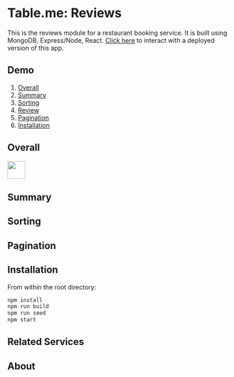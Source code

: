# Table.me: Reviews

This is the reviews module for a restaurant booking service. It is built using MongoDB, Express/Node, React.
[Click here](http://bit.ly/table-me-reviews) to interact with a deployed version of this app.

## Demo

1. [Overall](#overall)
1. [Summary](#summary)
1. [Sorting](#sorting)
1. [Review](#review)
1. [Pagination](#pagination)
1. [Installation](#installation)

## Overall

<img src="https://i.imgur.com/WR5KfnW.gif" width="40" height="40" />

## Summary

## Sorting

## Pagination

## Installation

From within the root directory:

```sh
npm install
npm run build
npm run seed
npm start
```

## Related Services

## About
